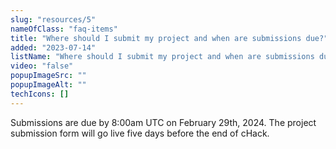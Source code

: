 ```yaml
---
slug: "resources/5"
nameOfClass: "faq-items"
title: "Where should I submit my project and when are submissions due?"
added: "2023-07-14"
listName: "Where should I submit my project and when are submissions due?"
video: "false"
popupImageSrc: ""
popupImageAlt: ""
techIcons: []
---
```


Submissions are due by 8:00am UTC on February 29th, 2024. The project submission form will go live five days before the end of cHack.
